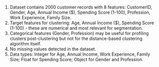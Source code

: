 1. Dataset contains 2000 customer records with 8 features: CustomerID, Gender, Age, Annual Income ($), Spending Score (1-100), Profession, Work Experience, Family Size.
2. Target features for clustering: Age, Annual Income ($), Spending Score (1-100) - these are numerical and most relevant for segmentation.
3. Categorical features (Gender, Profession) may be useful for profiling clusters post-clustering but not for the distance-based clustering algorithm itself.
4. No missing values detected in the dataset.
5. Data types: Integer for Age, Annual Income, Work Experience, Family Size; Float for Spending Score; Object for Gender and Profession.
